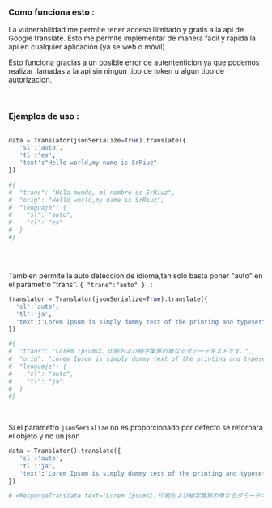 ### Como funciona esto : 

La vulnerabilidad me permite tener acceso ilimitado y gratis a la api de Google translate. Esto me permite implementar de manera fácil y rápida la api en cualquier aplicación (ya se web o móvil).

Esto funciona gracias a un posible error de autententicion ya que podemos realizar llamadas a la api sin ningun tipo de token u algun tipo de autorizacion.


<br/>

### Ejemplos de uso :


```python

data = Translator(jsonSerialize=True).translate({
   'sl':'auto',
   'tl':'es',
   'text':"Hello world,my name is SrRiuz"
})

#{
#  "trans": "Hola mundo, mi nombre es SrRiuz",
#  "orig": "Hello world,my name is SrRiuz",
#  "lenguaje": {
#    "sl": "auto",
#    "tl": "es"
#  }
#}



```

<br/>


Tambien permite la auto deteccion de idioma,tan solo basta poner "auto" en el parametro "trans".  ```{ "trans":"auto" } ``` :
<br/>

```python
translator = Translator(jsonSerialize=True).translate({
  'sl':'auto',
  'tl':'ja',
  'text':'Lorem Ipsum is simply dummy text of the printing and typesetting industry. '
})  

#{
#  "trans": "Lorem Ipsumは、印刷および植字業界の単なるダミーテキストです。",
#  "orig": "Lorem Ipsum is simply dummy text of the printing and typesetting industry.",
#  "lenguaje": {
#    "sl": "auto",
#    "tl": "ja"
#  }
#}

```


<br/>


Si el parametro ```jsonSerialize``` no es proporcionado por defecto se retornara el objeto y no un json
<br/>

```python
data = Translator().translate({
   'sl':'auto',
   'tl':'ja',
   'text':'Lorem Ipsum is simply dummy text of the printing and typesetting industry.'
})

# <ResponseTranslate text='Lorem Ipsumは、印刷および植字業界の単なるダミーテキストです。...' sl='auto' lt='ja' error='False'>
```


